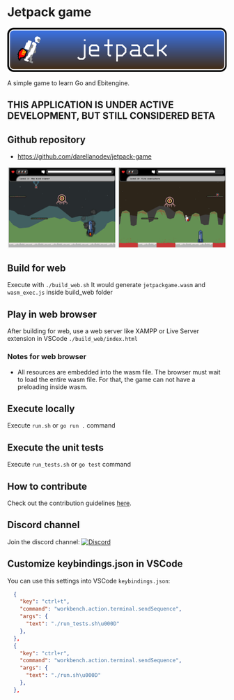 # Jetpack game

![Jetpack game banner](https://github.com/darellanodev/jetpack-game/blob/main/img_github_readme/banner.png?raw=true)

A simple game to learn Go and Ebitengine.

## THIS APPLICATION IS UNDER ACTIVE DEVELOPMENT, BUT STILL CONSIDERED BETA

## Github repository

- <https://github.com/darellanodev/jetpack-game>

![jet pack game screenshots](https://github.com/darellanodev/jetpack-game/blob/main/img_github_readme/screenshots.png?raw=true)

## Build for web

Execute with `./build_web.sh` It would generate `jetpackgame.wasm` and `wasm_exec.js` inside build_web folder

## Play in web browser

After building for web, use a web server like XAMPP or Live Server extension in VSCode `./build_web/index.html`

### Notes for web browser

- All resources are embedded into the wasm file. The browser must wait to load the entire wasm file. For that, the game can not have a preloading inside wasm.

## Execute locally

Execute `run.sh` or `go run .` command

## Execute the unit tests

Execute `run_tests.sh` or `go test` command

## How to contribute

Check out the contribution guidelines [here](./CONTRIBUTING.md).

## Discord channel

Join the discord channel: [![Discord](https://img.shields.io/badge/Discord-%235865F2.svg?logo=discord&logoColor=white)](https://discord.gg/YRjvggs6)

## Customize keybindings.json in VSCode

You can use this settings into VSCode `keybindings.json`:

```json
  {
    "key": "ctrl+t",
    "command": "workbench.action.terminal.sendSequence",
    "args": {
      "text": "./run_tests.sh\u000D"
    },
  },
  {
    "key": "ctrl+r",
    "command": "workbench.action.terminal.sendSequence",
    "args": {
      "text": "./run.sh\u000D"
    },
  },
```
